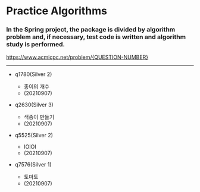 # Practice Algorithms

### In the Spring project, the package is divided by algorithm problem and, if necessary, test code is written and algorithm study is performed.

https://www.acmicpc.net/problem/{QUESTION-NUMBER}

---------------------------------------------------------------------

+ q1780(Silver 2)

  - 종이의 개수
  - (20210907)
  

+ q2630(Silver 3)

    - 색종이 만들기
    - (20210907)


+ q5525(Silver 2)

    - IOIOI
    - (20210907)


+ q7576(Silver 1)

    - 토마토
    - (20210907)
